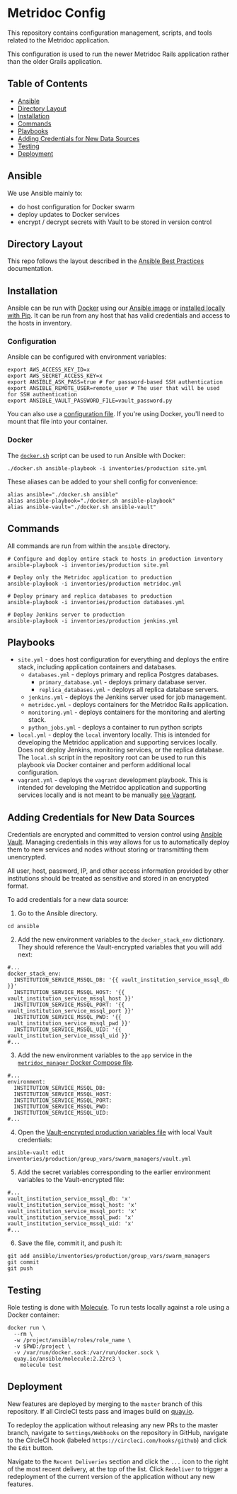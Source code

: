 # Metridoc Config

This repository contains configuration management, scripts, and tools related to the Metridoc application.

This configuration is used to run the newer Metridoc Rails application rather than the older Grails application.

## Table of Contents

- [Ansible](#ansible)
- [Directory Layout](#directory-layout)
- [Installation](#installation)
- [Commands](#commands)
- [Playbooks](#playbooks)
- [Adding Credentials for New Data Sources](#adding-credentials-for-new-data-sources)
- [Testing](#testing)
- [Deployment](#deployment)

## Ansible

We use Ansible mainly to:

- do host configuration for Docker swarm
- deploy updates to Docker services
- encrypt / decrypt secrets with Vault to be stored in version control

## Directory Layout

This repo follows the layout described in the [Ansible Best Practices](https://docs.ansible.com/ansible/latest/user_guide/playbooks_best_practices.html#alternative-directory-layout) documentation.

## Installation

Ansible can be run with [Docker](https://docs.docker.com/install/) using our [Ansible image](https://quay.io/repository/upennlibraries/ansible) or [installed locally with Pip](https://docs.ansible.com/ansible/latest/installation_guide/intro_installation.html#latest-releases-via-pip). It can be run from any host that has valid credentials and access to the hosts in inventory.

### Configuration

Ansible can be configured with environment variables:

```#bash
export AWS_ACCESS_KEY_ID=x
export AWS_SECRET_ACCESS_KEY=x
export ANSIBLE_ASK_PASS=true # For password-based SSH authentication
export ANSIBLE_REMOTE_USER=remote_user # The user that will be used for SSH authentication
export ANSIBLE_VAULT_PASSWORD_FILE=vault_password.py
```

You can also use a [configuration file](https://docs.ansible.com/ansible/latest/reference_appendices/config.html#ansible-configuration-settings-locations). If you're using Docker, you'll need to mount that file into your container.

### Docker

The [`docker.sh`](docker.sh) script can be used to run Ansible with Docker:

```#bash
./docker.sh ansible-playbook -i inventories/production site.yml
```

These aliases can be added to your shell config for convenience:

```#bash
alias ansible="./docker.sh ansible"
alias ansible-playbook="./docker.sh ansible-playbook"
alias ansible-vault="./docker.sh ansible-vault"
```

## Commands

All commands are run from within the `ansible` directory.

```#bash
# Configure and deploy entire stack to hosts in production inventory
ansible-playbook -i inventories/production site.yml

# Deploy only the Metridoc application to production
ansible-playbook -i inventories/production metridoc.yml

# Deploy primary and replica databases to production
ansible-playbook -i inventories/production databases.yml

# Deploy Jenkins server to production
ansible-playbook -i inventories/production jenkins.yml
```

## Playbooks

- `site.yml` - does host configuration for everything and deploys the entire stack, including application containers and databases.
  - `databases.yml` - deploys primary and replica Postgres databases.
    - `primary_database.yml` - deploys primary database server.
    - `replica_databases.yml` - deploys all replica database servers.
  - `jenkins.yml` - deploys the Jenkins server used for job management.
  - `metridoc.yml` - deploys containers for the Metridoc Rails application.
  - `monitoring.yml` - deploys containers for the monitoring and alerting stack.
  - `python_jobs.yml` - deploys a container to run python scripts
- `local.yml` - deploy the `local` inventory locally. This is intended for developing the Metridoc application and supporting services locally. Does not deploy Jenkins, monitoring services, or the replica database. The `local.sh` script in the repository root can be used to run this playbook via Docker container and perform additional local configuration.
- `vagrant.yml` - deploys the `vagrant` development playbook. This is intended for developing the Metridoc application and supporting services locally and is not meant to be manually [see Vagrant](../README.md#vagrant).

## Adding Credentials for New Data Sources

Credentials are encrypted and committed to version control using [Ansible Vault](https://docs.ansible.com/ansible/latest/user_guide/vault.html). Managing credentials in this way allows for us to automatically deploy them to new services and nodes without storing or transmitting them unencrypted.

All user, host, password, IP, and other access information provided by other institutions should be treated as sensitive and stored in an encrypted format.

To add credentials for a new data source:

1. Go to the Ansible directory.

```#bash
cd ansible
```

2. Add the new environment variables to the `docker_stack_env` dictionary. They should reference the Vault-encrypted variables that you will add next:

```#yaml
#...
docker_stack_env:
  INSTITUTION_SERVICE_MSSQL_DB: '{{ vault_institution_service_mssql_db }}'
  INSTITUTION_SERVICE_MSSQL_HOST: '{{ vault_institution_service_mssql_host }}'
  INSTITUTION_SERVICE_MSSQL_PORT: '{{ vault_institution_service_mssql_port }}'
  INSTITUTION_SERVICE_MSSQL_PWD: '{{ vault_institution_service_mssql_pwd }}'
  INSTITUTION_SERVICE_MSSQL_UID: '{{ vault_institution_service_mssql_uid }}'
#...
```

3.  Add the new environment variables to the `app` service in the [`metridoc_manager` Docker Compose file](roles/metridoc_manager/files/docker-compose.yml).

```#yaml
#...
environment:
  INSTITUTION_SERVICE_MSSQL_DB:
  INSTITUTION_SERVICE_MSSQL_HOST:
  INSTITUTION_SERVICE_MSSQL_PORT:
  INSTITUTION_SERVICE_MSSQL_PWD:
  INSTITUTION_SERVICE_MSSQL_UID:
#...
```

4. Open the [Vault-encrypted production variables file](inventories/production/group_vars/swarm_managers/vault.yml) with local Vault credentials:

```#bash
ansible-vault edit inventories/production/group_vars/swarm_managers/vault.yml
```

5. Add the secret variables corresponding to the earlier environment variables to the Vault-encrypted file:

```#yaml
#...
vault_institution_service_mssql_db: 'x'
vault_institution_service_mssql_host: 'x'
vault_institution_service_mssql_port: 'x'
vault_institution_service_mssql_pwd: 'x'
vault_institution_service_mssql_uid: 'x'
#...
```

6. Save the file, commit it, and push it:

```#bash
git add ansible/inventories/production/group_vars/swarm_managers
git commit
git push
```

## Testing

Role testing is done with [Molecule](https://molecule.readthedocs.io/en/stable/). To run tests locally against a role using a Docker container:

```#bash
docker run \
  --rm \
  -w /project/ansible/roles/role_name \
  -v $PWD:/project \
  -v /var/run/docker.sock:/var/run/docker.sock \
  quay.io/ansible/molecule:2.22rc3 \
    molecule test
```

## Deployment

New features are deployed by merging to the `master` branch of this repository. If all CircleCI tests pass and images build on [quay.io](https://quay.io/repository/upennlibraries/metridoc-rails).

To redeploy the application without releasing any new PRs to the master branch, navigate to `Settings/Webhooks` on the repository in GitHub, navigate to the CircleCI hook (labeled `https://circleci.com/hooks/github`) and click the `Edit` button.

Navigate to the `Recent Deliveries` section and click the `...` icon to the right of the most recent delivery, at the top of the list. Click `Redeliver` to trigger a redeployment of the current version of the application without any new features.
